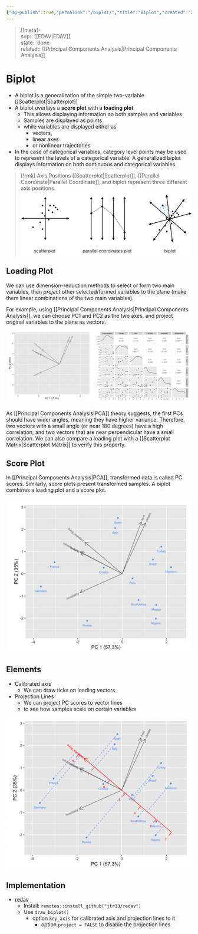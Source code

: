 ```yaml
---
{"dg-publish":true,"permalink":"/biplot/","title":"Biplot","created":"2022-10-25T16:20:42","updated":"2022-12-11T23:27:22"}
---
```


> [!meta]-  
sup:: [[EDAV\|EDAV]]  
state:: done  
related:: [[Principal Components Analysis\|Principal Components Analysis]]

# Biplot

- A biplot is a generalization of the simple two-variable [[Scatterplot\|Scatterplot]]
- A biplot overlays a **score plot** with a **loading plot**
    - This allows displaying information on both samples and variables
    - Samples are displayed as points
    - while variables are displayed either as
        - vectors,
        - linear axes
        - or nonlinear trajectories
- In the case of categorical variables, category level points may be used to represent the levels of a categorical variable. A generalized biplot displays information on both continuous and categorical variables.

> [!rmk] Axis Positions
> [[Scatterplot\|Scatterplot]], [[Parallel Coordinate\|Parallel Coordinate]], and biplot represent three different axis positions.
> ![](https://raw.githubusercontent.com/zcysxy/Figurebed/master/img/20221211232720.png)

## Loading Plot

We can use dimension-reduction methods to select or form two main variables, then *project* other selected/formed variables to the plane (make them linear combinations of the two main variables).

For example, using [[Principal Components Analysis\|Principal Components Analysis]], we can choose PC1 and PC2 as the two axes, and project original variables to the plane as vectors.

![](https://raw.githubusercontent.com/zcysxy/Figurebed/master/img/20221025165028.png)

As [[Principal Components Analysis\|PCA]] theory suggests, the first PCs should have wider angles, meaning they have higher variance. Therefore, two vectors with a small angle (or near 180 degrees) have a high correlation; and two vectors that are near perpendicular have a small correlation. We can also compare a loading plot with a [[Scatterplot Matrix\|Scatterplot Matrix]] to verify this property.

## Score Plot

In [[Principal Components Analysis\|PCA]], transformed data is called PC scores. Similarly, score plots present transformed samples. A biplot combines a loading plot and a score plot.

![](https://raw.githubusercontent.com/zcysxy/Figurebed/master/img/20221025165628.png)

## Elements

- Calibrated axis
    - We can draw ticks on loading vectors
- Projection Lines
    - We can project PC scores to vector lines
    - to see how samples scale on certain variables

![](https://raw.githubusercontent.com/zcysxy/Figurebed/master/img/20221025170312.png)

## Implementation

- [redav](https://github.com/jtr13/redav)
    - Install: `remotes::install_github("jtr13/redav")`
    - Use `draw_biplot()`
        - option `key_axis` for calibrated axis and projection lines to it
            - option `project = FALSE` to disable the projection lines

